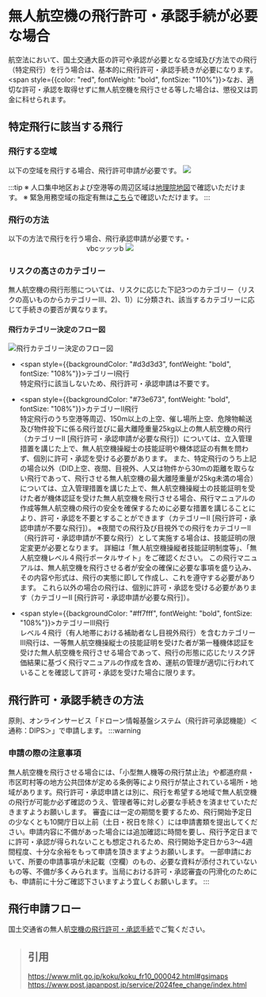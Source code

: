 # 無人航空機の飛行許可・承認手続が必要な場合

航空法において、国土交通大臣の許可や承認が必要となる空域及び方法での飛行（特定飛行）を行う場合は、基本的に飛行許可・承認手続きが必要になります。
<span style={{color: "red", fontWeight: "bold", fontSize: "110%"}}>なお、適切な許可・承認を取得せずに無人航空機を飛行させる等した場合は、懲役又は罰金に科せられます。</span>   
## 特定飛行に該当する飛行
### 飛行する空域
以下の空域を飛行する場合、飛行許可申請が必要です。
![](https://www.mlit.go.jp/common/001486329.png)

:::tip
※ 人口集中地区および空港等の周辺区域は[地理院地図](https://maps.gsi.go.jp/#10/35.675705/139.750214/&base=std&ls=std%7Cdid2020%7Ckokuarea&blend=0&disp=111&lcd=kokuarea&vs=c1g1j0h0k0l0u0t0z0r0s0m0f1)で確認いただけます。
※ 緊急用務空域の指定有無は[こちら](https://www.mlit.go.jp/koku/koku_tk10_000003.html#alert)で確認いただけます。
:::
### 飛行の方法
以下の方法で飛行を行う場合、飛行承認申請が必要です。・ 　　　　　　　　　　　   vbcッッッb
![](https://www.mlit.go.jp/common/001520680.png)

### リスクの高さのカテゴリー
無人航空機の飛行形態については、リスクに応じた下記3つのカテゴリー（リスクの高いものからカテゴリーⅢ、2)、1)）に分類され、該当するカテゴリーに応じて手続きの要否が異なります。
#### 飛行カテゴリー決定のフロー図
![飛行カテゴリー決定のフロー図](https://www.mlit.go.jp/common/001582831.png)

- <span style={{backgroundColor: "#d3d3d3", fontWeight: "bold", fontSize: "108%"}}>テゴリーⅠ飛行</span>   
特定飛行に該当しないため、飛行許可・承認申請は不要です。   

- <span style={{backgroundColor: "#73e673", fontWeight: "bold", fontSize: "108%"}}>カテゴリーⅡ飛行</span>   
特定飛行のうち空港等周辺、150m以上の上空、催し場所上空、危険物輸送及び物件投下に係る飛行並びに最大離陸重量25kg以上の無人航空機の飛行（カテゴリーⅡ [飛行許可・承認申請が必要な飛行]）については、立入管理措置を講じた上で、無人航空機操縦士の技能証明や機体認証の有無を問わず、個別に許可・承認を受ける必要があります。
また、特定飛行のうち上記の場合以外（DID上空、夜間、目視外、人又は物件から30mの距離を取らない飛行であって、飛行させる無人航空機の最大離陸重量が25kg未満の場合）については、立入管理措置を講じた上で、無人航空機操縦士の技能証明を受けた者が機体認証を受けた無人航空機を飛行させる場合、飛行マニュアルの作成等無人航空機の飛行の安全を確保するために必要な措置を講じることにより、許可・承認を不要とすることができます（カテゴリーⅡ [飛行許可・承認申請が不要な飛行]）。
※夜間での飛行及び目視外での飛行をカテゴリーⅡ（飛行許可・承認申請が不要な飛行）として実施する場合は、技能証明の限定変更が必要となります。
詳細は「無人航空機操縦者技能証明制度等」、「無人航空機レベル４飛行ポータルサイト」をご確認ください。
この飛行マニュアルは、無人航空機を飛行させる者が安全の確保に必要な事項を盛り込み、その内容や形式は、飛行の実態に即して作成し、これを遵守する必要があります。
これら以外の場合の飛行は、個別に許可・承認を受ける必要があります（カテゴリーⅡ [飛行許可・承認申請が必要な飛行]）。   
- <span style={{backgroundColor: "#ff7fff", fontWeight: "bold", fontSize: "108%"}}>カテゴリーⅢ飛行</span>   
レベル４飛行（有人地帯における補助者なし目視外飛行）を含むカテゴリーⅢ飛行は、一等無人航空機操縦士の技能証明を受けた者が第一種機体認証を受けた無人航空機を飛行させる場合であって、飛行の形態に応じたリスク評価結果に基づく飛行マニュアルの作成を含め、運航の管理が適切に行われていることを確認して許可・承認を受けた場合に限ります。

## 飛行許可・承認手続きの方法
原則、オンラインサービス「ドローン情報基盤システム（飛行許可承認機能）＜通称：DIPS＞」で申請します。
:::warning
### 申請の際の注意事項
無人航空機を飛行させる場合には、「小型無人機等の飛行禁止法」や都道府県・市区町村等の地方公共団体が定める条例等により飛行が禁止されている場所・地域があります。飛行許可・承認申請とは別に、飛行を希望する地域で無人航空機の飛行が可能か必ず確認のうえ、管理者等に対し必要な手続きを済ませていただきますようお願いします。
審査には一定の期間を要するため、飛行開始予定日の少なくとも10開庁日以上前（土日・祝日を除く）には申請書類を提出してください。申請内容に不備があった場合には追加確認に時間を要し、飛行予定日までに許可・承認が得られないことも想定されるため、飛行開始予定日から3～4週間程度、十分な余裕をもって申請を頂きますようお願いします。
一部申請において、所要の申請事項が未記載（空欄）のもの、必要な資料が添付されていないもの等、不備が多くみられます。当局における許可・承認審査の円滑化のためにも、申請前に十分ご確認下さいますよう宜しくお願いします。
:::

## 飛行申請フロー
国土交通省の無人航[空機の飛行許可・承認手続](https://www.mlit.go.jp/koku/koku_fr10_000042.html#gsimaps)でご覧ください。

> ## 引用   
> https://www.mlit.go.jp/koku/koku_fr10_000042.html#gsimaps
> https://www.post.japanpost.jp/service/2024fee_change/index.html
